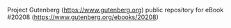 Project Gutenberg (https://www.gutenberg.org) public repository for eBook #20208 (https://www.gutenberg.org/ebooks/20208)
